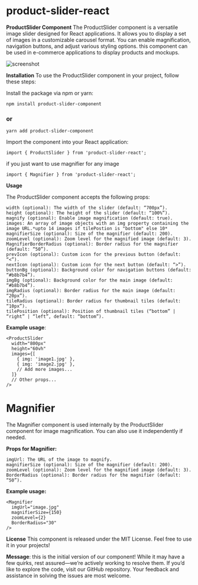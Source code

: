 # product-slider-react
**ProductSlider Component**
The ProductSlider component is a versatile image slider designed for React  applications. It allows you to display a set of images in a customizable carousel format. You can enable magnification, navigation buttons, and adjust various styling options.
this component can be used in e-commerce applications to display products and mockups.

![screenshot](https://ibb.co/pw22SL1 "component")

**Installation**
To use the ProductSlider component in your project, follow these steps:

Install the package via npm or yarn:

```
npm install product-slider-component
```
### or

```
yarn add product-slider-component

```
Import the component into your React application:
```
import { ProductSlider } from 'product-slider-react';
```
if you just want to use magnifier for any image 
```
import { Magnifier } from 'product-slider-react';
```

**Usage**

The ProductSlider component accepts the following props:

```
width (optional): The width of the slider (default: “700px”).
height (optional): The height of the slider (default: “100%”).
magnify (optional): Enable image magnification (default: true).
images: An array of image objects with an img property containing the image URL.*upto 14 images if tilePostion is "bottom" else 10*
magnifierSize (optional): Size of the magnifier (default: 200).
zoomLevel (optional): Zoom level for the magnified image (default: 3).
MagnifierBorderRadius (optional): Border radius for the magnifier (default: “50”).
prevIcon (optional): Custom icon for the previous button (default: “<”).
nextIcon (optional): Custom icon for the next button (default: “>”).
buttonBg (optional): Background color for navigation buttons (default: “#b8b7b4”).
imgBg (optional): Background color for the main image (default: “#b8b7b4”).
imgRadius (optional): Border radius for the main image (default: “20px”).
tileRadius (optional): Border radius for thumbnail tiles (default: “10px”).
tilePosition (optional): Position of thumbnail tiles (“bottom” | “right” | “left”, default: “bottom”).
```

**Example usage**:

```
<ProductSlider
  width="800px"
  height="60vh"
  images={[
    { img: 'image1.jpg' },
    { img: 'image2.jpg' },
    // Add more images...
  ]}
  // Other props...
/>
```

# Magnifier
The Magnifier component is used internally by the ProductSlider component for image magnification. You can also use it independently if needed.

**Props for Magnifier:**
```
imgUrl: The URL of the image to magnify.
magnifierSize (optional): Size of the magnifier (default: 200).
zoomLevel (optional): Zoom level for the magnified image (default: 3).
BorderRadius (optional): Border radius for the magnifier (default: “50”).
```

**Example usage:**
```
<Magnifier
  imgUrl="image.jpg"
  magnifierSize={150}
  zoomLevel={2}
  BorderRadius="30"
/>
```
**License**
This component is released under the MIT License. Feel free to use it in your projects!

**Message**: 
this is the initial version of our component! While it may have a few quirks, rest assured—we’re actively working to resolve them. If you’d like to explore the code, visit our GitHub repository. Your feedback and assistance in solving the issues are most welcome.